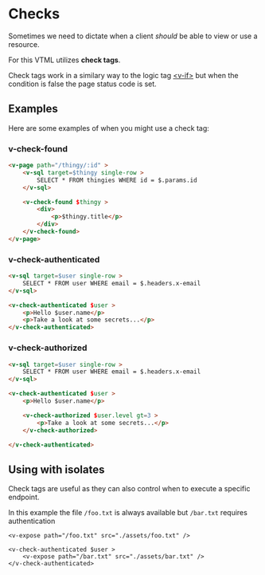# Checks

Sometimes we need to dictate when a client _should_ be able to view or use a resource.

For this VTML utilizes **check tags**.

Check tags work in a similary way to the logic tag <a class="link" href="/reference#v-if" >&lt;v-if&gt;</a> but when the condition is false the page status code is set.


## Examples

Here are some examples of when you might use a check tag:

### v-check-found
```html
<v-page path="/thingy/:id" >
    <v-sql target=$thingy single-row >
        SELECT * FROM thingies WHERE id = $.params.id
    </v-sql>

    <v-check-found $thingy >
        <div>
            <p>$thingy.title</p>
        </div>
    </v-check-found>
</v-page>
```

### v-check-authenticated

```html
<v-sql target=$user single-row >
    SELECT * FROM user WHERE email = $.headers.x-email
</v-sql>

<v-check-authenticated $user >
    <p>Hello $user.name</p>
    <p>Take a look at some secrets...</p>
</v-check-authenticated>
```

### v-check-authorized

```html
<v-sql target=$user single-row >
    SELECT * FROM user WHERE email = $.headers.x-email
</v-sql>

<v-check-authenticated $user >
    <p>Hello $user.name</p>

    <v-check-authorized $user.level gt=3 >
        <p>Take a look at some secrets...</p>
    </v-check-authorized>

</v-check-authenticated>
```


## Using with isolates

Check tags are useful as they can also control when to execute a specific endpoint.

In this example the file `/foo.txt` is always available but `/bar.txt` requires authentication

```
<v-expose path="/foo.txt" src="./assets/foo.txt" />

<v-check-authenticated $user >
    <v-expose path="/bar.txt" src="./assets/bar.txt" />
</v-check-authenticated>
```

